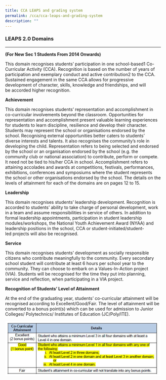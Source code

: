 ```yaml
---
title: CCA LEAPS and grading system
permalink: /cca/cca-leaps-and-grading-system
description: ""
---
```

### LEAPS 2.0 Domains
-----------------


**(For New Sec 1 Students From 2014 Onwards)**


This domain recognises students’ participation in one school-based1 Co-Curricular Activity (CCA). Recognition is based on the number of years of participation and exemplary conduct and active contribution2 to the CCA. Sustained engagement in the same CCA allows for progressive development of character, skills, knowledge and friendships, and will be accorded higher recognition.

  

****Achievement****

This domain recognises students’ representation and accomplishment in co-curricular involvements beyond the classroom. Opportunities for representation and accomplishment present valuable learning experiences for students to learn discipline, resilience and develop their character. Students may represent the school or organisations endorsed by the school. Recognising external opportunities better caters to students’ diverse interests and talents. It also recognises the community’s role in developing the child. Representation refers to being selected and endorsed by the school or an organisation endorsed by the school (e.g. the community club or national association) to contribute, perform or compete. It need not be tied to his/her CCA in school. Accomplishment refers to attaining accolades and awards at competitions, festivals, performances, exhibitions, conferences and symposiums where the student represents the school or other organisations endorsed by the school. The details on the levels of attainment for each of the domains are on pages 12 to 15.

  

**Leadership**

This domain recognises students’ leadership development. Recognition is accorded to students’ ability to take charge of personal development, work in a team and assume responsibilities in service of others. In addition to formal leadership appointments, participation in student leadership modules/workshops, the National Youth Achievement Award (NYAA) and leadership positions in the school, CCA or student-initiated/student-led projects will also be recognised.

  

**Service**

This domain recognises students’ development as socially responsible citizens who contribute meaningfully to the community. Every secondary school student will contribute at least 6 hours per school year to the community. They can choose to embark on a Values-In-Action project (VIA). Students will be recognised for the time they put into planning, service and reflection, when participating in a VIA project.

  

**Recognition of Students’ Level of Attainment**

At the end of the graduating year, students’ co-curricular attainment will be recognised according to Excellent/Good/Fair. The level of attainment will be converted to a bonus point(s) which can be used for admission to Junior Colleges/ Polytechnics/ Institutes of Education (JC/Poly/ITE).

![LEAPS](/images/LEAPS%202.jpg)